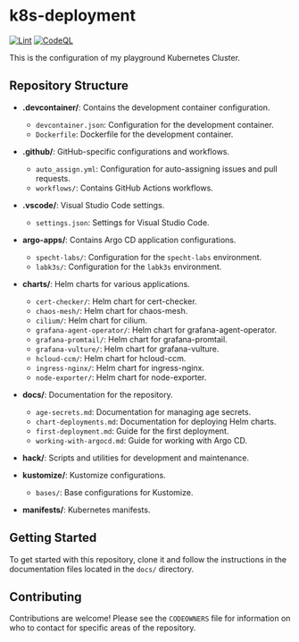 # k8s-deployment

[![Lint](https://github.com/SpechtLabs/k8s-deployment/actions/workflows/lint.yaml/badge.svg)](https://github.com/SpechtLabs/k8s-deployment/actions/workflows/lint.yaml)
[![CodeQL](https://github.com/SpechtLabs/k8s-deployment/actions/workflows/github-code-scanning/codeql/badge.svg)](https://github.com/SpechtLabs/k8s-deployment/actions/workflows/github-code-scanning/codeql)

This is the configuration of my playground Kubernetes Cluster.

## Repository Structure

- **.devcontainer/**: Contains the development container configuration.
  - `devcontainer.json`: Configuration for the development container.
  - `Dockerfile`: Dockerfile for the development container.

- **.github/**: GitHub-specific configurations and workflows.
  - `auto_assign.yml`: Configuration for auto-assigning issues and pull requests.
  - `workflows/`: Contains GitHub Actions workflows.

- **.vscode/**: Visual Studio Code settings.
  - `settings.json`: Settings for Visual Studio Code.

- **argo-apps/**: Contains Argo CD application configurations.
  - `specht-labs/`: Configuration for the `specht-labs` environment.
  - `labk3s/`: Configuration for the `labk3s` environment.

- **charts/**: Helm charts for various applications.
  - `cert-checker/`: Helm chart for cert-checker.
  - `chaos-mesh/`: Helm chart for chaos-mesh.
  - `cilium/`: Helm chart for cilium.
  - `grafana-agent-operator/`: Helm chart for grafana-agent-operator.
  - `grafana-promtail/`: Helm chart for grafana-promtail.
  - `grafana-vulture/`: Helm chart for grafana-vulture.
  - `hcloud-ccm/`: Helm chart for hcloud-ccm.
  - `ingress-nginx/`: Helm chart for ingress-nginx.
  - `node-exporter/`: Helm chart for node-exporter.

- **docs/**: Documentation for the repository.
  - `age-secrets.md`: Documentation for managing age secrets.
  - `chart-deployments.md`: Documentation for deploying Helm charts.
  - `first-deployment.md`: Guide for the first deployment.
  - `working-with-argocd.md`: Guide for working with Argo CD.

- **hack/**: Scripts and utilities for development and maintenance.

- **kustomize/**: Kustomize configurations.
  - `bases/`: Base configurations for Kustomize.

- **manifests/**: Kubernetes manifests.

## Getting Started

To get started with this repository, clone it and follow the instructions in the documentation files located in the `docs/` directory.

## Contributing

Contributions are welcome! Please see the `CODEOWNERS` file for information on who to contact for specific areas of the repository.
